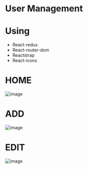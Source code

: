 # User Management
  # Using
  - React-redux
  - React-router-dom
  - Reactstrap
  - React-icons

# HOME
![image](https://user-images.githubusercontent.com/64624794/125182086-42652100-e235-11eb-9b52-b8074595ba37.png)

# ADD
![image](https://user-images.githubusercontent.com/64624794/125182113-6cb6de80-e235-11eb-9d7a-63834399c16d.png)

# EDIT
![image](https://user-images.githubusercontent.com/64624794/125182126-81937200-e235-11eb-8532-c88461e08304.png)

